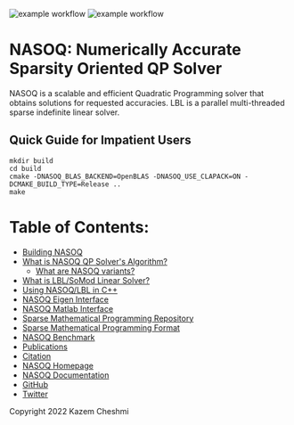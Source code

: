![example workflow](https://github.com/sympiler/nasoq/actions/workflows/cmakeUbuntu.yml/badge.svg)
![example workflow](https://github.com/sympiler/nasoq/actions/workflows/cmakeMac.yml/badge.svg)

# NASOQ: Numerically Accurate Sparsity Oriented QP Solver

NASOQ is a scalable and efficient Quadratic Programming solver that
obtains solutions for requested accuracies.
LBL is a parallel multi-threaded sparse indefinite linear solver.

## Quick Guide for Impatient Users

```
mkdir build
cd build
cmake -DNASOQ_BLAS_BACKEND=OpenBLAS -DNASOQ_USE_CLAPACK=ON -DCMAKE_BUILD_TYPE=Release ..
make 
```

# Table of Contents:

* [Building NASOQ](https://nasoq.github.io/docs/getting-started-nasoq/)
* [What is NASOQ QP Solver's Algorithm?](https://nasoq.github.io/docs/solver/)
  * [What are NASOQ variants?](https://nasoq.github.io/docs/solver/#variants)
* [What is LBL/SoMod Linear Solver?](https://nasoq.github.io/docs/linear-solver/)
* [Using NASOQ/LBL in C++](https://nasoq.github.io/docs/getting-started-nasoq/#c-api-examples)
* [NASOQ Eigen Interface](https://nasoq.github.io/docs/interfaces/#eigen-interface)
* [NASOQ Matlab Interface](https://nasoq.github.io/docs/interfaces/#matlab-interface)
* [Sparse Mathematical Programming Repository](https://nasoq.github.io/docs/repository/)
* [Sparse Mathematical Programming Format](https://github.com/sympiler/smp-format)
* [NASOQ Benchmark](https://github.com/sympiler/nasoq-benchmarks)
* [Publications](https://nasoq.github.io/#publications)
* [Citation](https://nasoq.github.io/docs/#citing-us)
* [NASOQ Homepage](https://nasoq.github.io/)
* [NASOQ Documentation](https://nasoq.github.io/docs/)
* [GitHub](https://github.com/sympiler/nasoq/)
* [Twitter](https://twitter.com/sympiler)

Copyright 2022 Kazem Cheshmi
